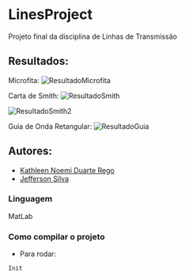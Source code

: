# LinesProject
Projeto final da disciplina de Linhas de Transmissão

## Resultados:
Microfita:
![ResultadoMicrofita](https://i.imgur.com/tGr34DY.png)

Carta de Smith:
![ResultadoSmith](https://i.imgur.com/ZXcbfVY.png)

![ResultadoSmith2](https://i.imgur.com/1PdCqW9.png)

Guia de Onda Retangular:
![ResultadoGuia](https://i.imgur.com/C7xSf8G.png)

## Autores:
* [Kathleen Noemi Duarte Rego](https://github.com/kathleenrego)
* [Jefferson Silva](https://github.com/JeffersonHS) 

### Linguagem
MatLab

### Como compilar o projeto
* Para rodar: 
```
Init
```
